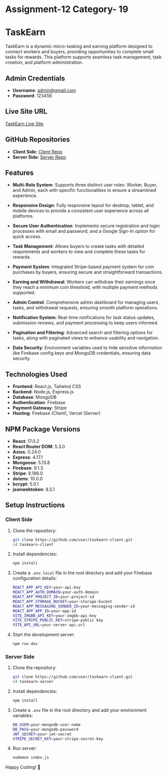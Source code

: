 # Assignment-12 Category- 19

# TaskEarn

TaskEarn is a dynamic micro-tasking and earning platform designed to connect workers and buyers, providing opportunities to complete small tasks for rewards. This platform supports seamless task management, task creation, and platform administration.

## Admin Credentials
- **Username**: admin@gmail.com
- **Password**: 123456

## Live Site URL
[TaskEarn Live Site](https://taskearn-9782e.web.app)

## GitHub Repositories
- **Client Side**: [Client Repo](https://github.com/Programming-Hero-Web-Course4/b10a12-client-side-khairul1036)
- **Server Side**: [Server Repo](https://github.com/Programming-Hero-Web-Course4/b10a12-server-side-khairul1036)


## Features

- **Multi-Role System**: Supports three distinct user roles: Worker, Buyer, and Admin, each with specific functionalities to ensure a streamlined experience.
  
- **Responsive Design**: Fully responsive layout for desktop, tablet, and mobile devices to provide a consistent user experience across all platforms.
  
- **Secure User Authentication**: Implements secure registration and login processes with email and password, and a Google Sign-In option for quick access.
  
- **Task Management**: Allows buyers to create tasks with detailed requirements and workers to view and complete these tasks for rewards.
  
- **Payment System**: Integrated Stripe-based payment system for coin purchases by buyers, ensuring secure and straightforward transactions.
  
- **Earning and Withdrawal**: Workers can withdraw their earnings once they reach a minimum coin threshold, with multiple payment methods supported.
  
- **Admin Control**: Comprehensive admin dashboard for managing users, tasks, and withdrawal requests, ensuring smooth platform operations.
  
- **Notification System**: Real-time notifications for task status updates, submission reviews, and payment processing to keep users informed.
  
- **Pagination and Filtering**: Advanced search and filtering options for tasks, along with paginated views to enhance usability and navigation.
  
- **Data Security**: Environment variables used to hide sensitive information like Firebase config keys and MongoDB credentials, ensuring data security.

## Technologies Used

- **Frontend**: React.js, Tailwind CSS
- **Backend**: Node.js, Express.js
- **Database**: MongoDB
- **Authentication**: Firebase
- **Payment Gateway**: Stripe
- **Hosting**: Firebase (Client), Vercel (Server)

## NPM Package Versions

- **React**: 17.0.2
- **React Router DOM**: 5.3.0
- **Axios**: 0.24.0
- **Express**: 4.17.1
- **Mongoose**: 5.13.8
- **Firebase**: 9.1.3
- **Stripe**: 8.186.0
- **dotenv**: 10.0.0
- **bcrypt**: 5.0.1
- **jsonwebtoken**: 8.5.1

## Setup Instructions

### Client Side

1. Clone the repository:
   ```bash
   git clone https://github.com/user/taskearn-client.git
   cd taskearn-client

2. Install dependencies:
   ```bash
   npm install

3. Create a `.env.local` file in the root directory and add your Firebase configuration details:
   ```bash
   REACT_APP_API_KEY=your-api-key
   REACT_APP_AUTH_DOMAIN=your-auth-domain
   REACT_APP_PROJECT_ID=your-project-id
   REACT_APP_STORAGE_BUCKET=your-storage-bucket
   REACT_APP_MESSAGING_SENDER_ID=your-messaging-sender-id
   REACT_APP_APP_ID=your-app-id
   VITE_IMGBB_API_KEY=your-imgbb-api-key
   VITE_STRIPE_PUBLIC_KEY=stripe-public key
   VITE_API_URL=your-server-api-url

4. Start the development server:
   ```bash
   npm run dev

### Server Side

1. Clone the repository:
   ```bash
   git clone https://github.com/user/taskearn-client.git
   cd taskearn-server

2. Install dependencies:
   ```bash
   npm install

3. Create a `.env` file in the root directory and add your environment variables:
   ```bash
   DB_USER=your-mongodb-user-name
   DB_PASS=your-mongodb-password
   JWT_SECRET=your-jwt-secret
   STRIPE_SECRET_KEY=your-stripe-secret-key

4. Run server:
   ```bash
   nodemon index.js

Happy Coding! 🚀